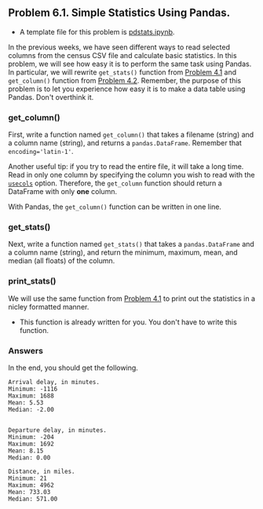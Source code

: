 ## Problem 6.1. Simple Statistics Using Pandas.

- A template file for this problem is [pdstats.ipynb](pdstats.ipynb).

In the previous weeks, we have seen different ways to read selected columns
  from the census CSV file and calculate basic statistics. In this problem,
  we will see how easy it is to perform the same task using Pandas.
  In particular, we will rewrite `get_stats()` function from
  [Problem 4.1](https://github.com/INFO490/spring2015/blob/master/week04/p1.md)
  and `get_column()` function from
  [Problem 4.2](https://github.com/INFO490/spring2015/blob/master/week04/p2.md).
  Remember, the purpose of this problem is to let you experience how easy it is
  to make a data table using Pandas. Don't overthink it.

### get\_column()

First, write a function named `get_column()` that takes a filename (string)
  and a column name (string), and returns a `pandas.DataFrame`.
  Remember that `encoding='latin-1'`.
  
Another useful tip: if you try to read the entire file,
  it will take a long time.
  Read in only one column by specifying the column you wish to read with the
  [`usecols`](http://pandas.pydata.org/pandas-docs/stable/io.html#io-read-csv-table) option.
  Therefore, the `get_column` function should return a DataFrame with only **one** column.
  
With Pandas, the `get_column()` function can be written in one line.

### get\_stats()

Next, write a function named `get_stats()` that takes a `pandas.DataFrame`
  and a column name (string), and return the minimum, maximum, mean,
  and median (all floats) of the column.

### print\_stats()

We will use the same function from
  [Problem 4.1](https://github.com/INFO490/spring2015/blob/master/week04/p1.md)
  to print out the statistics in a nicley formatted manner.

- This function is already written for you. You don't have to write this
  function.

### Answers

In the end, you should get the following.

    Arrival delay, in minutes.
    Minimum: -1116
    Maximum: 1688
    Mean: 5.53
    Median: -2.00


    Departure delay, in minutes.
    Minimum: -204
    Maximum: 1692
    Mean: 8.15
    Median: 0.00

    Distance, in miles.
    Minimum: 21
    Maximum: 4962
    Mean: 733.03
    Median: 571.00
